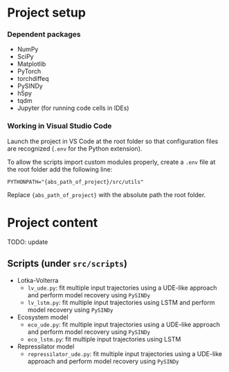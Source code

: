 # Project setup
### Dependent packages
- NumPy
- SciPy
- Matplotlib
- PyTorch
- torchdiffeq
- PySINDy
- h5py
- tqdm
- Jupyter (for running code cells in IDEs)

### Working in Visual Studio Code
Launch the project in VS Code at the root folder so that configuration files
are recognized (`.env` for the Python extension).

To allow the scripts import custom modules properly, create a `.env` file at
the root folder add the following line:
```
PYTHONPATH="{abs_path_of_project}/src/utils"
```
Replace `{abs_path_of_project}` with the absolute path the root folder.

# Project content
TODO: update
## Scripts (under `src/scripts`)
- Lotka-Volterra
    - `lv_ude.py`: fit multiple input trajectories using a UDE-like approach
    and perform model recovery using `PySINDy`
    - `lv_lstm.py`: fit multiple input trajectories using LSTM and perform
    model recovery using `PySINDy`
- Ecosystem model
    - `eco_ude.py`: fit multiple input trajectories using a UDE-like approach
    and perform model recovery using `PySINDy`
    - `eco_lstm.py`: fit multiple input trajectories using LSTM
- Repressilator model
    - `repressilator_ude.py`: fit multiple input trajectories using a UDE-like
    approach and perform model recovery using `PySINDy`
